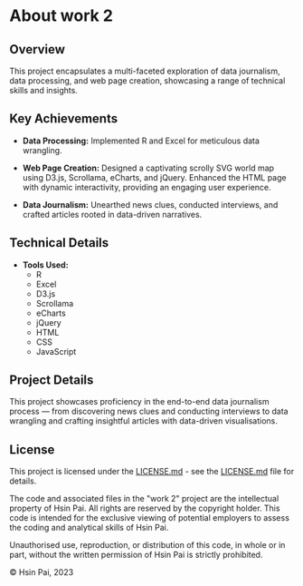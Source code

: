 # About work 2

## Overview

This project encapsulates a multi-faceted exploration of data journalism, data processing, and web page creation, showcasing a range of technical skills and insights. 

## Key Achievements

- **Data Processing:**
  Implemented R and Excel for meticulous data wrangling.

- **Web Page Creation:**
  Designed a captivating scrolly SVG world map using D3.js, Scrollama, eCharts, and jQuery. Enhanced the HTML page with dynamic interactivity, providing an engaging user experience.

- **Data Journalism:**
  Unearthed news clues, conducted interviews, and crafted articles rooted in data-driven narratives.

## Technical Details

- **Tools Used:**
  - R
  - Excel
  - D3.js
  - Scrollama
  - eCharts
  - jQuery
  - HTML
  - CSS
  - JavaScript

## Project Details

This project showcases proficiency in the end-to-end data journalism process — from discovering news clues and conducting interviews to data wrangling and crafting insightful articles with data-driven visualisations.

## License

This project is licensed under the [LICENSE.md](LICENSE.md) - see the [LICENSE.md](LICENSE.md) file for details.

The code and associated files in the "work 2" project are the intellectual property of Hsin Pai. All rights are reserved by the copyright holder. This code is intended for the exclusive viewing of potential employers to assess the coding and analytical skills of Hsin Pai.

Unauthorised use, reproduction, or distribution of this code, in whole or in part, without the written permission of Hsin Pai is strictly prohibited.

© Hsin Pai, 2023
